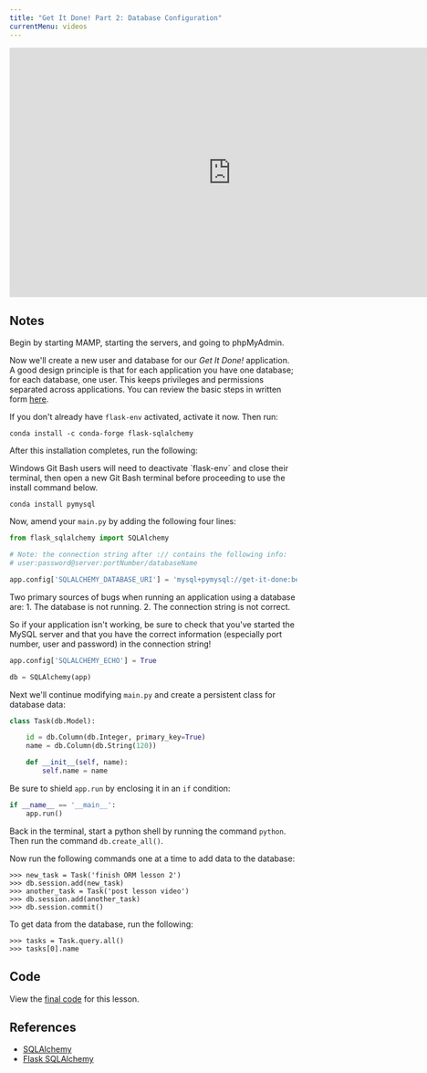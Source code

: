 ```yaml
---
title: "Get It Done! Part 2: Database Configuration"
currentMenu: videos
---
```


<div class="youtube-wrapper"><iframe width="776" height="437" src="https://www.youtube-nocookie.com/embed/-bvlj_3Im6s?rel=0" frameborder="0" allowfullscreen></iframe></div>

## Notes

Begin by starting MAMP, starting the servers, and going to phpMyAdmin.

Now we'll create a new user and database for our *Get It Done!* application. A good design principle is that for each application you have one database; for each database, one user. This keeps privileges and permissions separated across applications. You can review the basic steps in written form [here](../../../studios/databases/2/#database-setup).

If you don't already have `flask-env` activated, activate it now. Then run:

```nohighlight
conda install -c conda-forge flask-sqlalchemy
```

After this installation completes, run the following:

<aside class="aside-warning" markdown="1">
Windows Git Bash users will need to deactivate `flask-env` and close their terminal, then open a new Git Bash terminal before proceeding to use the install command below.    
</aside>

```nohighlight
conda install pymysql
```

Now, amend your `main.py` by adding the following four lines:

```python
from flask_sqlalchemy import SQLAlchemy 
```

```python
# Note: the connection string after :// contains the following info:
# user:password@server:portNumber/databaseName

app.config['SQLALCHEMY_DATABASE_URI'] = 'mysql+pymysql://get-it-done:beproductive@localhost:8889/get-it-done'
```

<aside class="aside-pro-tip" markdown="1">
Two primary sources of bugs when running an application using a database are:
1. The database is not running.
2. The connection string is not correct.

So if your application isn't working, be sure to check that you've started the MySQL server and that you have the correct information (especially port number, user and password) in the connection string!    
</aside>

```python
app.config['SQLALCHEMY_ECHO'] = True
```

```python
db = SQLAlchemy(app)
```

Next we'll continue modifying `main.py` and create a persistent class for database data: 

```python
class Task(db.Model):

    id = db.Column(db.Integer, primary_key=True)
    name = db.Column(db.String(120))

    def __init__(self, name):
        self.name = name
```

Be sure to shield `app.run` by enclosing it in an `if` condition:

```python
if __name__ == '__main__':
    app.run()
```

Back in the terminal, start a python shell by running the command `python`. Then run the command `db.create_all()`.

Now run the following commands one at a time to add data to the database:

```nohighlight
>>> new_task = Task('finish ORM lesson 2')
>>> db.session.add(new_task)
>>> another_task = Task('post lesson video')
>>> db.session.add(another_task)
>>> db.session.commit()
```

To get data from the database, run the following:
```nohighlight
>>> tasks = Task.query.all()
>>> tasks[0].name
```

## Code

View the [final code](https://github.com/LaunchCodeEducation/get-it-done/tree/7e8a99b421e8c1564c65de1ef30865c64e708e6d) for this lesson.

## References

- [SQLAlchemy](http://www.sqlalchemy.org/)
- [Flask SQLAlchemy](http://flask-sqlalchemy.pocoo.org/2.1/)
